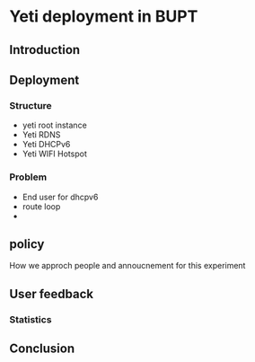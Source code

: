 # Yeti deployment in BUPT

## Introduction 

## Deployment

### Structure
* yeti root instance
* Yeti RDNS
* Yeti DHCPv6
* Yeti WIFI Hotspot

### Problem
* End user for dhcpv6
* route loop
* 
## policy
How we approch people and annoucnement for this experiment

## User feedback



### Statistics

## Conclusion
